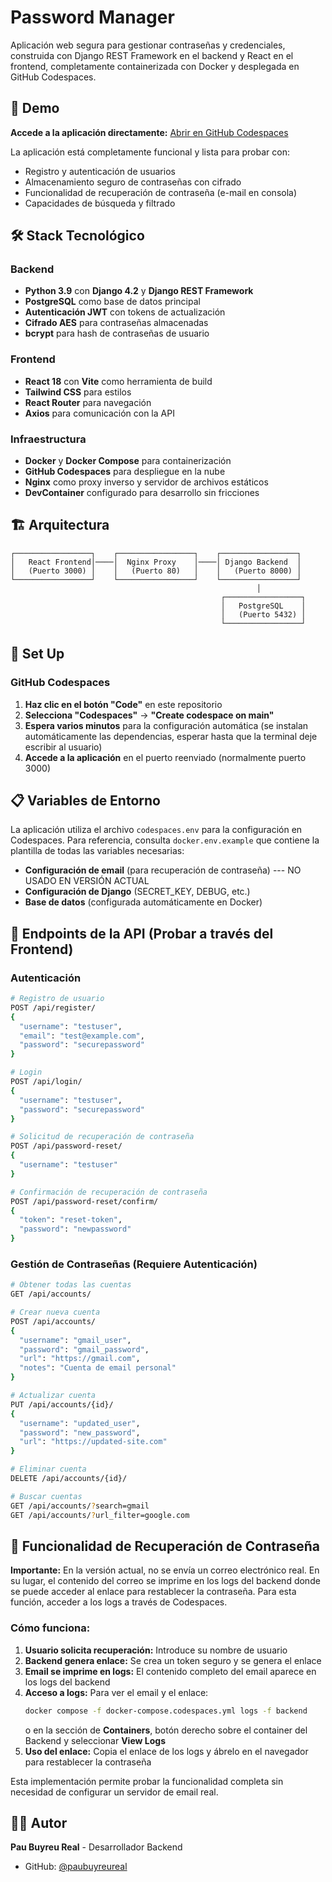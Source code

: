 # Password Manager

Aplicación web segura para gestionar contraseñas y credenciales, construida con Django REST Framework en el backend y React en el frontend, completamente containerizada con Docker y desplegada en GitHub Codespaces.

## 🚀 Demo

**Accede a la aplicación directamente:** [Abrir en GitHub Codespaces](https://github.com/paubuyreureal/PasswordManager)

La aplicación está completamente funcional y lista para probar con:
- Registro y autenticación de usuarios
- Almacenamiento seguro de contraseñas con cifrado
- Funcionalidad de recuperación de contraseña (e-mail en consola)
- Capacidades de búsqueda y filtrado

## 🛠️ Stack Tecnológico

### Backend
- **Python 3.9** con **Django 4.2** y **Django REST Framework**
- **PostgreSQL** como base de datos principal
- **Autenticación JWT** con tokens de actualización
- **Cifrado AES** para contraseñas almacenadas
- **bcrypt** para hash de contraseñas de usuario

### Frontend
- **React 18** con **Vite** como herramienta de build
- **Tailwind CSS** para estilos
- **React Router** para navegación
- **Axios** para comunicación con la API

### Infraestructura
- **Docker** y **Docker Compose** para containerización
- **GitHub Codespaces** para despliegue en la nube
- **Nginx** como proxy inverso y servidor de archivos estáticos
- **DevContainer** configurado para desarrollo sin fricciones

## 🏗️ Arquitectura

```
┌─────────────────┐    ┌─────────────────┐    ┌─────────────────┐
│   React Frontend│────│  Nginx Proxy    │────│ Django Backend  │
│   (Puerto 3000) │    │   (Puerto 80)   │    │   (Puerto 8000) │
└─────────────────┘    └─────────────────┘    └─────────────────┘
                                                       │
                                               ┌─────────────────┐
                                               │   PostgreSQL    │
                                               │   (Puerto 5432) │
                                               └─────────────────┘
```

## 🚀 Set Up

### GitHub Codespaces

1. **Haz clic en el botón "Code"** en este repositorio
2. **Selecciona "Codespaces"** → **"Create codespace on main"**
3. **Espera varios minutos** para la configuración automática (se instalan automáticamente las dependencias, esperar hasta que la terminal deje escribir al usuario)
4. **Accede a la aplicación** en el puerto reenviado (normalmente puerto 3000)

## 📋 Variables de Entorno

La aplicación utiliza el archivo `codespaces.env` para la configuración en Codespaces. Para referencia, consulta `docker.env.example` que contiene la plantilla de todas las variables necesarias:

- **Configuración de email** (para recuperación de contraseña) --- NO USADO EN VERSIÓN ACTUAL
- **Configuración de Django** (SECRET_KEY, DEBUG, etc.)
- **Base de datos** (configurada automáticamente en Docker)

## 🔌 Endpoints de la API (Probar a través del Frontend)

### Autenticación
```bash
# Registro de usuario
POST /api/register/
{
  "username": "testuser",
  "email": "test@example.com",
  "password": "securepassword"
}

# Login
POST /api/login/
{
  "username": "testuser",
  "password": "securepassword"
}

# Solicitud de recuperación de contraseña
POST /api/password-reset/
{
  "username": "testuser"
}

# Confirmación de recuperación de contraseña
POST /api/password-reset/confirm/
{
  "token": "reset-token",
  "password": "newpassword"
}
```

### Gestión de Contraseñas (Requiere Autenticación)
```bash
# Obtener todas las cuentas
GET /api/accounts/

# Crear nueva cuenta
POST /api/accounts/
{
  "username": "gmail_user",
  "password": "gmail_password",
  "url": "https://gmail.com",
  "notes": "Cuenta de email personal"
}

# Actualizar cuenta
PUT /api/accounts/{id}/
{
  "username": "updated_user",
  "password": "new_password",
  "url": "https://updated-site.com"
}

# Eliminar cuenta
DELETE /api/accounts/{id}/

# Buscar cuentas
GET /api/accounts/?search=gmail
GET /api/accounts/?url_filter=google.com
```

## 🔄 Funcionalidad de Recuperación de Contraseña

**Importante:** En la versión actual, no se envía un correo electrónico real. En su lugar, el contenido del correo se imprime en los logs del backend donde se puede acceder al enlace para restablecer la contraseña. Para esta función, acceder a los logs a través de Codespaces.

### Cómo funciona:

1. **Usuario solicita recuperación:** Introduce su nombre de usuario
2. **Backend genera enlace:** Se crea un token seguro y se genera el enlace
3. **Email se imprime en logs:** El contenido completo del email aparece en los logs del backend
4. **Acceso a logs:** Para ver el email y el enlace:
   ```bash
   docker compose -f docker-compose.codespaces.yml logs -f backend
   ```
   o en la sección de **Containers**, botón derecho sobre el container del Backend y seleccionar **View Logs**
5. **Uso del enlace:** Copia el enlace de los logs y ábrelo en el navegador para restablecer la contraseña

Esta implementación permite probar la funcionalidad completa sin necesidad de configurar un servidor de email real.

## 👨‍💻 Autor

**Pau Buyreu Real** - Desarrollador Backend
- GitHub: [@paubuyreureal](https://github.com/paubuyreureal)
